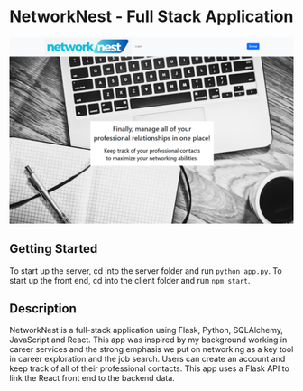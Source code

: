 
# NetworkNest - Full Stack Application

![NetworkNest](client/src/images/homepage.png)

## Getting Started

To start up the server, cd into the server folder and run `python app.py`. To start up the front end, cd into the client folder and run `npm start`.

## Description

NetworkNest is a full-stack application using Flask, Python, SQLAlchemy, JavaScript and React. This app was inspired by my background working in career services and the strong emphasis we put on networking as a key tool in career exploration and the job search. Users can create an account and keep track of all of their professional contacts. This app uses a Flask API to link the React front end to the backend data.

